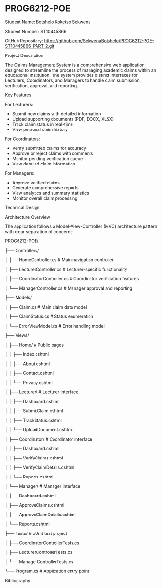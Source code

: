 # PROG6212-POE
Student Name: Botshelo Koketso Sekwena

Student Number: ST10445866

GitHub Repository: https://github.com/SekwenaBotshelo/PROG6212-POE-ST10445866-PART-2.git 

Project Description

The Claims Management System is a comprehensive web application designed to streamline the process of managing academic claims within an educational institution. The system provides distinct interfaces for Lecturers, Coordinators, and Managers to handle claim submission, verification, approval, and reporting.

Key Features

For Lecturers:

- Submit new claims with detailed information
- Upload supporting documents (PDF, DOCX, XLSX)
- Track claim status in real-time
- View personal claim history

For Coordinators:

- Verify submitted claims for accuracy
- Approve or reject claims with comments
- Monitor pending verification queue
- View detailed claim information

For Managers:

- Approve verified claims
- Generate comprehensive reports
- View analytics and summary statistics
- Monitor overall claim processing

Technical Design

Architecture Overview

The application follows a Model-View-Controller (MVC) architecture pattern with clear separation of concerns:

PROG6212-POE/

├── Controllers/

│   ├── HomeController.cs          # Main navigation controller

│   ├── LecturerController.cs      # Lecturer-specific functionality

│   ├── CoordinatorController.cs   # Coordinator verification features

│   └── ManagerController.cs       # Manager approval and reporting

├── Models/

│   ├── Claim.cs                   # Main claim data model

│   ├── ClaimStatus.cs            # Status enumeration

│   └── ErrorViewModel.cs         # Error handling model

├── Views/

│   ├── Home/                     # Public pages

│   │   ├── Index.cshtml

│   │   ├── About.cshtml

│   │   ├── Contact.cshtml

│   │   └── Privacy.cshtml

│   ├── Lecturer/                 # Lecturer interface

│   │   ├── Dashboard.cshtml

│   │   ├── SubmitClaim.cshtml

│   │   ├── TrackStatus.cshtml

│   │   └── UploadDocument.cshtml

│   ├── Coordinator/              # Coordinator interface

│   │   ├── Dashboard.cshtml

│   │   ├── VerifyClaims.cshtml

│   │   ├── VerifyClaimDetails.cshtml

│   │   └── Reports.cshtml

│   └── Manager/                  # Manager interface

│       ├── Dashboard.cshtml

│       ├── ApproveClaims.cshtml

│       ├── ApproveClaimDetails.cshtml

│       └── Reports.cshtml

├── Tests/                        # xUnit test project

│   ├── CoordinatorControllerTests.cs

│   ├── LecturerControllerTests.cs

│   └── ManagerControllerTests.cs

└── Program.cs                    # Application entry point


Bibliography
